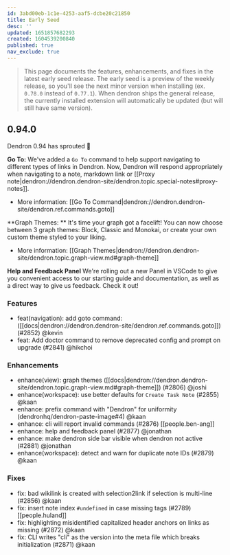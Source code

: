 ```yaml
---
id: 3abd00eb-1c1e-4253-aaf5-dcbe20c21850
title: Early Seed
desc: ''
updated: 1651857682293
created: 1604539200840
published: true
nav_exclude: true
---
```


> This page documents the features, enhancements, and fixes in the latest early seed release. The early seed is a preview of the weekly release, so you'll see the next minor version when installing (ex. `0.78.0` instead of `0.77.1`). When dendron ships the general release, the currently installed extension will automatically be updated (but will still have same version).

## 0.94.0

Dendron 0.94 has sprouted 🌱

**Go To:** We've added a `Go To` command to help support navigating to different types of links in Dendron. Now, Dendron will respond appropriately when navigating to a note, markdown link or [[Proxy note|dendron://dendron.dendron-site/dendron.topic.special-notes#proxy-notes]].

- More information: [[Go To Command|dendron://dendron.dendron-site/dendron.ref.commands.goto]]

**Graph Themes: ** It's time your graph got a facelift! You can now choose between 3 graph themes: Block, Classic and Monokai, or create your own custom theme styled to your liking. 

- More information: [[Graph Themes|dendron://dendron.dendron-site/dendron.topic.graph-view.md#graph-theme]]

**Help and Feedback Panel**
We're rolling out a new Panel in VSCode to give you convenient access to our starting guide and documentation, as well as a direct way to give us feedback. Check it out!


### Features
- feat(navigation): add goto command: ([[docs|dendron://dendron.dendron-site/dendron.ref.commands.goto]]) (#2852) @kevin
- feat: Add doctor command to remove deprecated config and prompt on upgrade (#2841) @hikchoi

### Enhancements
- enhance(view): graph themes ([[docs|dendron://dendron.dendron-site/dendron.topic.graph-view.md#graph-theme]]) (#2806) @joshi
- enhance(workspace): use better defaults for `Create Task Note` (#2855) @kaan
- enhance: prefix command with "Dendron" for uniformity (dendronhq/dendron-paste-image#4)  @kaan
- enhance: cli will report invalid commands (#2876) [[people.ben-ang]]
- enhance: help and feedback panel (#2877) @jonathan 
- enhance: make dendron side bar visible when dendron not active (#2881) @jonathan
- enhance(workspace): detect and warn for duplicate note IDs (#2879) @kaan

### Fixes
- fix: bad wikilink is created with selection2link if selection is multi-line (#2856) @kaan
- fix: insert note index `#undefined` in case missing tags (#2789) [[people.huland]]
- fix: highlighting misidentified capitalized header anchors on links as missing (#2872) @kaan
- fix: CLI writes "cli" as the version into the meta file which breaks initialization (#2871) @kaan
